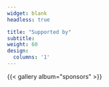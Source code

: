 ```yaml
---
widget: blank
headless: true

title: "Supported by"
subtitle:
weight: 60
design:
  columns: '1'
---
```


{{< gallery album="sponsors"  >}}
